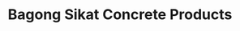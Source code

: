 ---
title: "Bagong Sikat Concrete Products"
url: /pateros/bagong-sikat-concrete-products/
shop: Eisenwaren
---
